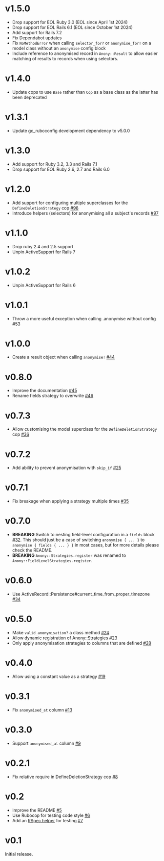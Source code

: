 # v1.5.0

- Drop support for EOL Ruby 3.0 (EOL since April 1st 2024)
- Drop support for EOL Rails 6.1 (EOL since October 1st 2024)
- Add support for Rails 7.2
- Fix Dependabot updates
- Fix `NoMethodError` when calling `selector_for?` or `anonymise_for!` on a model class without an `anonymise` config block
- Include reference to anonymised record in `Anony::Result` to allow easier matching of results to records when using selectors.

# v1.4.0

- Update cops to use `Base` rather than `Cop` as a base class as the latter has been deprecated

# v1.3.1

- Update gc_ruboconfig development dependency to v5.0.0

# v1.3.0

- Add support for Ruby 3.2, 3.3 and Rails 7.1
- Drop support for EOL Ruby 2.6, 2.7 and Rails 6.0

# v1.2.0

- Add support for configuring multiple superclasses for the `DefineDeletionStrategy` cop [#98](https://github.com/gocardless/anony/pull/98)
- Introduce helpers (selectors) for anonymising all a subject's records [#97](https://github.com/gocardless/anony/pull/97)

# v1.1.0

- Drop ruby 2.4 and 2.5 support
- Unpin ActiveSupport for Rails 7

# v1.0.2

- Unpin ActiveSupport for Rails 6

# v1.0.1

* Throw a more useful exception when calling .anonymise without config [#53](https://github.com/gocardless/anony/pull/53)

# v1.0.0

* Create a result object when calling `anonymise!` [#44](https://github.com/gocardless/anony/pull/44)

# v0.8.0

* Improve the documentation [#45](https://github.com/gocardless/anony/pull/45)
* Rename fields strategy to overwrite [#46](https://github.com/gocardless/anony/pull/46)

# v0.7.3

* Allow customising the model superclass for the `DefineDeletionStrategy` cop [#36](https://github.com/gocardless/anony/pull/36)

# v0.7.2

* Add ability to prevent anonymisation with `skip_if` [#25](https://github.com/gocardless/anony/pull/25)

# v0.7.1

* Fix breakage when applying a strategy multiple times [#35](https://github.com/gocardless/anony/pull/35)

# v0.7.0

* **BREAKING** Switch to nesting field-level configuration in a `fields` block
  [#32](https://github.com/gocardless/anony/pull/32). This should just be a case of
  switching `anonymise { ... }` to `anonymise { fields { ... } }` in most cases, but for
  more details please check the README.
* **BREAKING** `Anony::Strategies.register` was renamed to `Anony::FieldLevelStrategies.register`.

# v0.6.0

* Use ActiveRecord::Persistence#current_time_from_proper_timezone [#34](https://github.com/gocardless/anony/pull/34)

# v0.5.0

* Make `valid_anonymisation?` a class method [#24](https://github.com/gocardless/anony/pull/24)
* Allow dynamic registration of Anony::Strategies [#23](https://github.com/gocardless/anony/pull/23)
* Only apply anonymisation strategies to columns that are defined [#28](https://github.com/gocardless/anony/pull/28)

# v0.4.0

* Allow using a constant value as a strategy [#19](https://github.com/gocardless/anony/pull/19)

# v0.3.1

* Fix `anonymised_at` column [#13](https://github.com/gocardless/anony/pull/13)

# v0.3.0

* Support `anonymised_at` column [#9](https://github.com/gocardless/anony/pull/9)

# v0.2.1

* Fix relative require in DefineDeletionStrategy cop [#8](https://github.com/gocardless/anony/pull/8)

# v0.2

* Improve the README [#5](https://github.com/gocardless/anony/pulls/5)
* Use Rubocop for testing code style [#6](https://github.com/gocardless/anony/pulls/6)
* Add an [RSpec helper](https://github.com/gocardless/anony/blob/v0.2/README.md#testing) for testing [#7](https://github.com/gocardless/anony/pulls/7)

# v0.1

Initial release.
